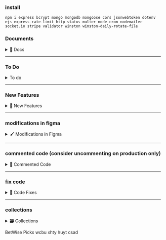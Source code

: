 ### install

```
npm i express bcrypt mongo mongodb mongoose cors jsonwebtoken dotenv ejs express-rate-limit http-status multer node-cron nodemailer socket.io stripe validator winston winston-daily-rotate-file
```

### Documents

<details>
<summary>📌 Docs</summary>

</details>

---

### To Do

<details>
<summary>To do</summary>

1. show users posts based on their subscription plan done form backend
2. isSubscribed check on profile and get all posts
3. fix the login limiter

</details>

---

### New Features

<details>
<summary>🚀 New Features</summary>

1.

</details>

---

### modifications in figma

<details>
<summary>🖌 Modifications in Figma</summary>

1.

</details>

---

### commented code (consider uncommenting on production only)

<details>
<summary>🧪 Commented Code</summary>

1. stripe.service.js > postCheckout -- check if user is already subscribed

</details>

---

### fix code

<details>
<summary>🔧 Code Fixes</summary>

- Before completing a trip, calculate `tollFee` and add it to the final amount

</details>

---

### collections

<details>
<summary>🗃 Collections</summary>

1. auths
2. admins
3. users
4. notifications
5. payments

</details>

BetWise Picks
wcbu xhty huyt csad
